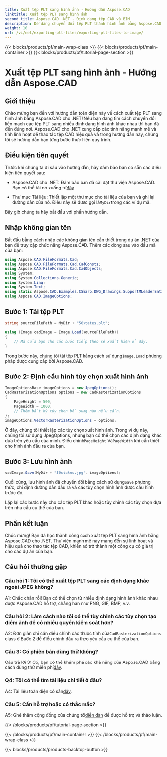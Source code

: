 ```yaml
---
title: Xuất tệp PLT sang hình ảnh - Hướng dẫn Aspose.CAD
linktitle: Xuất tệp PLT sang hình ảnh
second_title: Aspose.CAD .NET - Định dạng tệp CAD và BIM
description: Dễ dàng chuyển đổi tệp PLT thành hình ảnh bằng Aspose.CAD cho .NET. Khám phá các tùy chọn linh hoạt và tích hợp liền mạch cho nhu cầu thao tác tệp CAD của bạn.
weight: 10
url: /vi/net/exporting-plt-files/exporting-plt-files-to-image/
---
```


{{< blocks/products/pf/main-wrap-class >}}
{{< blocks/products/pf/main-container >}}
{{< blocks/products/pf/tutorial-page-section >}}

# Xuất tệp PLT sang hình ảnh - Hướng dẫn Aspose.CAD

## Giới thiệu

Chào mừng bạn đến với hướng dẫn toàn diện này về cách xuất tệp PLT sang hình ảnh bằng Aspose.CAD cho .NET! Nếu bạn đang tìm cách chuyển đổi liền mạch các tệp PLT sang nhiều định dạng hình ảnh khác nhau thì bạn đã đến đúng nơi. Aspose.CAD cho .NET cung cấp các tính năng mạnh mẽ và tính linh hoạt để thao tác tệp CAD hiệu quả và trong hướng dẫn này, chúng tôi sẽ hướng dẫn bạn từng bước thực hiện quy trình.

## Điều kiện tiên quyết

Trước khi chúng ta đi sâu vào hướng dẫn, hãy đảm bảo bạn có sẵn các điều kiện tiên quyết sau:

-  Aspose.CAD cho .NET: Đảm bảo bạn đã cài đặt thư viện Aspose.CAD. Bạn có thể tải nó xuống từ[đây](https://releases.aspose.com/cad/net/).

-  Thư mục Tài liệu: Thiết lập một thư mục cho tài liệu của bạn và ghi lại đường dẫn của nó. Điều này sẽ được gọi là`MyDir`trong các ví dụ mã.

Bây giờ chúng ta hãy bắt đầu với phần hướng dẫn.

## Nhập không gian tên

Bắt đầu bằng cách nhập các không gian tên cần thiết trong dự án .NET của bạn để truy cập chức năng Aspose.CAD. Thêm các dòng sau vào đầu mã của bạn:

```csharp
using Aspose.CAD.FileFormats.Cad;
using Aspose.CAD.FileFormats.Cad.CadConsts;
using Aspose.CAD.FileFormats.Cad.CadObjects;
using System;
using System.Collections.Generic;
using System.Linq;
using System.Text;
using static Aspose.CAD.Examples.CSharp.DWG_Drawings.SupportMLeaderEntityForDWGFormat;
using Aspose.CAD.ImageOptions;
```

## Bước 1: Tải tệp PLT

```csharp
string sourceFilePath = MyDir + "50states.plt";

using (Image cadImage = Image.Load(sourceFilePath))
{
    // Mã của bạn cho các bước tiếp theo sẽ xuất hiện ở đây.
}
```

 Trong bước này, chúng tôi tải tệp PLT bằng cách sử dụng`Image.Load` phương pháp được cung cấp bởi Aspose.CAD.

## Bước 2: Định cấu hình tùy chọn xuất hình ảnh

```csharp
ImageOptionsBase imageOptions = new JpegOptions();
CadRasterizationOptions options = new CadRasterizationOptions
{
    PageHeight = 500,
    PageWidth = 1000,
    // Thêm bất kỳ tùy chọn bổ sung nào nếu cần.
};
imageOptions.VectorRasterizationOptions = options;
```

 Ở đây, chúng tôi thiết lập các tùy chọn xuất hình ảnh. Trong ví dụ này, chúng tôi sử dụng JpegOptions, nhưng bạn có thể chọn các định dạng khác dựa trên yêu cầu của mình. Điều chỉnh`PageHeight` Và`PageWidth` khi cần thiết cho hình ảnh đầu ra của bạn.

## Bước 3: Lưu hình ảnh

```csharp
cadImage.Save(MyDir + "50states.jpg", imageOptions);
```

 Cuối cùng, lưu hình ảnh đã chuyển đổi bằng cách sử dụng`Save` phương thức, chỉ định đường dẫn đầu ra và các tùy chọn hình ảnh được cấu hình trước đó.

Lặp lại các bước này cho các tệp PLT khác hoặc tùy chỉnh các tùy chọn dựa trên nhu cầu cụ thể của bạn.

## Phần kết luận

Chúc mừng! Bạn đã học thành công cách xuất tệp PLT sang hình ảnh bằng Aspose.CAD cho .NET. Thư viện mạnh mẽ này mang đến sự linh hoạt và hiệu quả cho thao tác tệp CAD, khiến nó trở thành một công cụ có giá trị cho các dự án của bạn.

## Câu hỏi thường gặp

### Câu hỏi 1: Tôi có thể xuất tệp PLT sang các định dạng khác ngoài JPEG không?

A1: Chắc chắn rồi! Bạn có thể chọn từ nhiều định dạng hình ảnh khác nhau được Aspose.CAD hỗ trợ, chẳng hạn như PNG, GIF, BMP, v.v.

### Câu hỏi 2: Làm cách nào tôi có thể tùy chỉnh các tùy chọn tạo điểm ảnh để có nhiều quyền kiểm soát hơn?

 A2: Đơn giản chỉ cần điều chỉnh các thuộc tính của`CadRasterizationOptions` class ở Bước 2 để điều chỉnh đầu ra theo yêu cầu cụ thể của bạn.

### Câu 3: Có phiên bản dùng thử không?

 Câu trả lời 3: Có, bạn có thể khám phá các khả năng của Aspose.CAD bằng cách dùng thử miễn phí[đây](https://releases.aspose.com/).

### Q4: Tôi có thể tìm tài liệu chi tiết ở đâu?

 A4: Tài liệu toàn diện có sẵn[đây](https://reference.aspose.com/cad/net/).

### Câu 5: Cần hỗ trợ hoặc có thắc mắc?

 A5: Ghé thăm cộng đồng của chúng tôi[diễn đàn](https://forum.aspose.com/c/cad/19) để được hỗ trợ và thảo luận.

{{< /blocks/products/pf/tutorial-page-section >}}

{{< /blocks/products/pf/main-container >}}
{{< /blocks/products/pf/main-wrap-class >}}

{{< blocks/products/products-backtop-button >}}
